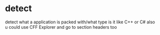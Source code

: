 # detect
detect what a application is packed with/what type is it like C++ or C# also u could use CFF Explorer and go to section headers too
